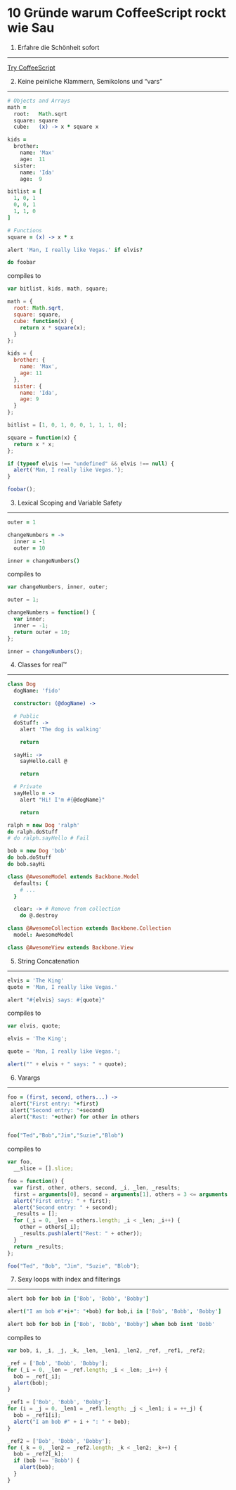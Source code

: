 10 Gründe warum CoffeeScript rockt wie Sau
==========================================

1. Erfahre die Schönheit sofort
-------------------------------

[Try CoffeeScript](http://coffeescript.org)


2. Keine peinliche Klammern, Semikolons und “vars”
--------------------------------------------------

```coffeescript
# Objects and Arrays
math =
  root:   Math.sqrt
  square: square
  cube:   (x) -> x * square x

kids =
  brother:
    name: 'Max'
    age:  11
  sister:
    name: 'Ida'
    age:  9

bitlist = [
  1, 0, 1
  0, 0, 1
  1, 1, 0
]

# Functions
square = (x) -> x * x

alert 'Man, I really like Vegas.' if elvis?

do foobar
```

compiles to

```javascript
var bitlist, kids, math, square;

math = {
  root: Math.sqrt,
  square: square,
  cube: function(x) {
    return x * square(x);
  }
};

kids = {
  brother: {
    name: 'Max',
    age: 11
  },
  sister: {
    name: 'Ida',
    age: 9
  }
};

bitlist = [1, 0, 1, 0, 0, 1, 1, 1, 0];

square = function(x) {
  return x * x;
};

if (typeof elvis !== "undefined" && elvis !== null) {
  alert('Man, I really like Vegas.');
}

foobar();
```

3. Lexical Scoping and Variable Safety
--------------------------------------

```coffeescript
outer = 1

changeNumbers = ->
  inner = -1
  outer = 10

inner = changeNumbers()
```

compiles to

```javascript
var changeNumbers, inner, outer;

outer = 1;

changeNumbers = function() {
  var inner;
  inner = -1;
  return outer = 10;
};

inner = changeNumbers();
```

4. Classes for real™
--------------------

```coffeescript
class Dog
  dogName: 'fido'

  constructor: (@dogName) ->

  # Public
  doStuff: ->
    alert 'The dog is walking'

    return

  sayHi: ->
    sayHello.call @

    return

  # Private
  sayHello = ->
    alert "Hi! I'm #{@dogName}"

    return

ralph = new Dog 'ralph'
do ralph.doStuff
# do ralph.sayHello # Fail

bob = new Dog 'bob'
do bob.doStuff
do bob.sayHi

class @AwesomeModel extends Backbone.Model
  defaults: {
    # ...
  }

  clear: -> # Remove from collection
    do @.destroy

class @AwesomeCollection extends Backbone.Collection
  model: AwesomeModel

class @AwesomeView extends Backbone.View

```

5. String Concatenation
-----------------------

```coffeescript
elvis = 'The King'
quote = 'Man, I really like Vegas.'

alert "#{elvis} says: #{quote}"
```

compiles to

```javascript
var elvis, quote;

elvis = 'The King';

quote = 'Man, I really like Vegas.';

alert("" + elvis + " says: " + quote);
```

6. Varargs
-----------------------
```coffeescript
foo = (first, second, others...) ->
 alert("First entry: "+first)
 alert("Second entry: "+second)
 alert("Rest: "+other) for other in others


foo("Ted","Bob","Jim","Suzie","Blob")

```

compiles to

```javascript
var foo,
  __slice = [].slice;

foo = function() {
  var first, other, others, second, _i, _len, _results;
  first = arguments[0], second = arguments[1], others = 3 <= arguments.length ? __slice.call(arguments, 2) : [];
  alert("First entry: " + first);
  alert("Second entry: " + second);
  _results = [];
  for (_i = 0, _len = others.length; _i < _len; _i++) {
    other = others[_i];
    _results.push(alert("Rest: " + other));
  }
  return _results;
};

foo("Ted", "Bob", "Jim", "Suzie", "Blob");
```

7. Sexy loops with index and filterings
-----------------------
```coffeescript
alert bob for bob in ['Bob', 'Bobb', 'Bobby']

alert("I am bob #"+i+": "+bob) for bob,i in ['Bob', 'Bobb', 'Bobby']

alert bob for bob in ['Bob', 'Bobb', 'Bobby'] when bob isnt 'Bobb'

```

compiles to

```javascript
var bob, i, _i, _j, _k, _len, _len1, _len2, _ref, _ref1, _ref2;

_ref = ['Bob', 'Bobb', 'Bobby'];
for (_i = 0, _len = _ref.length; _i < _len; _i++) {
  bob = _ref[_i];
  alert(bob);
}

_ref1 = ['Bob', 'Bobb', 'Bobby'];
for (i = _j = 0, _len1 = _ref1.length; _j < _len1; i = ++_j) {
  bob = _ref1[i];
  alert("I am bob #" + i + ": " + bob);
}

_ref2 = ['Bob', 'Bobb', 'Bobby'];
for (_k = 0, _len2 = _ref2.length; _k < _len2; _k++) {
  bob = _ref2[_k];
  if (bob !== 'Bobb') {
    alert(bob);
  }
}
```
